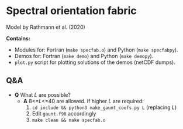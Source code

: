 # Spectral orientation fabric 

Model by Rathmann et al. (2020)

**Contains:**
- Modules for: Fortran (`make specfab.o`) and Python (`make specfabpy`).
- Demos for: Fortran (`make demo`) and Python (`make demopy`).
- `plot.py` script for plotting solutions of the demos (netCDF dumps).

## Q&A
- **Q** What *L* are possible?
  - **A** 8<=*L*<=40 are allowed. If higher *L* are required:
    1. `cd include && python3 make_gaunt_coefs.py L` (replacing *L*)
    2. Edit `gaunt.f90` accordingly
    3. `make clean && make specfab.o`
